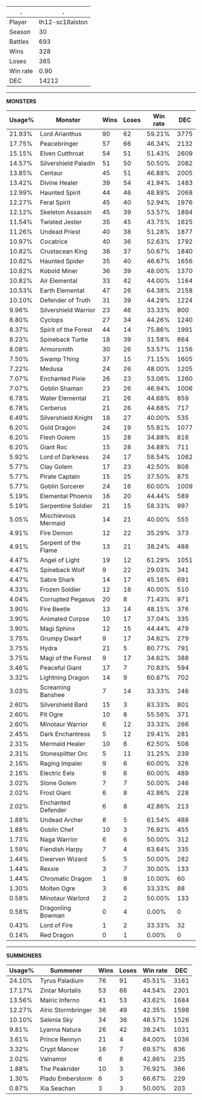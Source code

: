 .|.
|-|-
Player|th12-sc18alston
Season|30
Battles|693
Wins|328
Loses|365
Win rate|0.90
DEC|14212

---
**MONSTERS**

Usage%|Monster|Wins|Loses|Win rate|DEC|
-|-|-|-|-|-|
21.93%|Lord Arianthus|90|62|59.21%|3775|
17.75%|Peacebringer|57|66|46.34%|2132|
15.15%|Elven Cutthroat|54|51|51.43%|2609|
14.57%|Silvershield Paladin|51|50|50.50%|2082|
13.85%|Centaur|45|51|46.88%|2005|
13.42%|Divine Healer|39|54|41.94%|1483|
12.99%|Haunted Spirit|44|46|48.89%|2068|
12.27%|Feral Spirit|45|40|52.94%|1976|
12.12%|Skeleton Assassin|45|39|53.57%|1894|
11.54%|Twisted Jester|35|45|43.75%|1625|
11.26%|Undead Priest|40|38|51.28%|1877|
10.97%|Cocatrice|40|36|52.63%|1792|
10.82%|Crustacean King|38|37|50.67%|1840|
10.82%|Haunted Spider|35|40|46.67%|1656|
10.82%|Kobold Miner|36|39|48.00%|1370|
10.82%|Air Elemental|33|42|44.00%|1164|
10.53%|Earth Elemental|47|26|64.38%|2158|
10.10%|Defender of Truth|31|39|44.29%|1224|
9.96%|Silvershield Warrior|23|46|33.33%|800|
8.80%|Cyclops|27|34|44.26%|1240|
8.37%|Spirit of the Forest|44|14|75.86%|1991|
8.23%|Spineback Turtle|18|39|31.58%|864|
8.08%|Armorsmith|30|26|53.57%|1156|
7.50%|Swamp Thing|37|15|71.15%|1605|
7.22%|Medusa|24|26|48.00%|1205|
7.07%|Enchanted Pixie|26|23|53.06%|1260|
7.07%|Goblin Shaman|23|26|46.94%|1006|
6.78%|Water Elemental|21|26|44.68%|859|
6.78%|Cerberus|21|26|44.68%|717|
6.49%|Silvershield Knight|18|27|40.00%|535|
6.20%|Gold Dragon|24|19|55.81%|1077|
6.20%|Flesh Golem|15|28|34.88%|816|
6.20%|Giant Roc|15|28|34.88%|711|
5.92%|Lord of Darkness|24|17|58.54%|1062|
5.77%|Clay Golem|17|23|42.50%|808|
5.77%|Pirate Captain|15|25|37.50%|875|
5.77%|Goblin Sorcerer|24|16|60.00%|1009|
5.19%|Elemental Phoenix|16|20|44.44%|589|
5.19%|Serpentine Soldier|21|15|58.33%|997|
5.05%|Mischievous Mermaid|14|21|40.00%|555|
4.91%|Fire Demon|12|22|35.29%|373|
4.91%|Serpent of the Flame|13|21|38.24%|488|
4.47%|Angel of Light|19|12|61.29%|1051|
4.47%|Spineback Wolf|9|22|29.03%|341|
4.47%|Sabre Shark|14|17|45.16%|691|
4.33%|Frozen Soldier|12|18|40.00%|510|
4.04%|Corrupted Pegasus|20|8|71.43%|971|
3.90%|Fire Beetle|13|14|48.15%|376|
3.90%|Animated Corpse|10|17|37.04%|335|
3.90%|Magi Sphinx|12|15|44.44%|479|
3.75%|Grumpy Dwarf|9|17|34.62%|279|
3.75%|Hydra|21|5|80.77%|791|
3.75%|Magi of the Forest|9|17|34.62%|388|
3.46%|Peaceful Giant|17|7|70.83%|594|
3.32%|Lightning Dragon|14|9|60.87%|702|
3.03%|Screaming Banshee|7|14|33.33%|246|
2.60%|Silvershield Bard|15|3|83.33%|801|
2.60%|Pit Ogre|10|8|55.56%|371|
2.60%|Minotaur Warrior|6|12|33.33%|266|
2.45%|Dark Enchantress|5|12|29.41%|281|
2.31%|Mermaid Healer|10|6|62.50%|508|
2.31%|Stonesplitter Orc|5|11|31.25%|239|
2.16%|Raging Impaler|9|6|60.00%|326|
2.16%|Electric Eels|9|6|60.00%|489|
2.02%|Stone Golem|7|7|50.00%|246|
2.02%|Frost Giant|6|8|42.86%|228|
2.02%|Enchanted Defender|6|8|42.86%|213|
1.88%|Undead Archer|8|5|61.54%|488|
1.88%|Goblin Chef|10|3|76.92%|455|
1.73%|Naga Warrior|6|6|50.00%|312|
1.59%|Fiendish Harpy|7|4|63.64%|335|
1.44%|Dwarven Wizard|5|5|50.00%|282|
1.44%|Rexxie|3|7|30.00%|133|
1.44%|Chromatic Dragon|1|9|10.00%|60|
1.30%|Molten Ogre|3|6|33.33%|88|
0.58%|Minotaur Warlord|2|2|50.00%|133|
0.58%|Dragonling Bowman|0|4|0.00%|0|
0.43%|Lord of Fire|1|2|33.33%|32|
0.14%|Red Dragon|0|1|0.00%|0|

---
**SUMMONERS**

Usage%|Summoner|Wins|Loses|Win rate|DEC|
-|-|-|-|-|-|
24.10%|Tyrus Paladium|76|91|45.51%|3161|
17.17%|Zintar Mortalis|53|66|44.54%|2301|
13.56%|Malric Inferno|41|53|43.62%|1684|
12.27%|Alric Stormbringer|36|49|42.35%|1598|
10.10%|Selenia Sky|34|36|48.57%|1526|
9.81%|Lyanna Natura|26|42|38.24%|1031|
3.61%|Prince Rennyn|21|4|84.00%|1036|
3.32%|Crypt Mancer|16|7|69.57%|836|
2.02%|Valnamor|6|8|42.86%|235|
1.88%|The Peakrider|10|3|76.92%|366|
1.30%|Plado Emberstorm|6|3|66.67%|229|
0.87%|Xia Seachan|3|3|50.00%|203|
